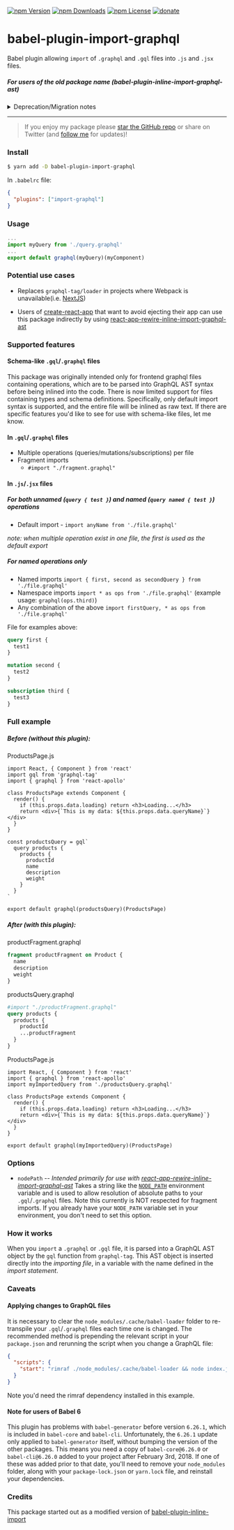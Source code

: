 [![npm Version](https://img.shields.io/npm/v/babel-plugin-import-graphql.svg)](https://www.npmjs.com/package/babel-plugin-import-graphql)
[![npm Downloads](https://img.shields.io/npm/dm/babel-plugin-inline-import-graphql-ast.svg)](https://www.npmjs.com/package/babel-plugin-inline-import-graphql-ast)
[![npm License](https://img.shields.io/npm/l/babel-plugin-import-graphql.svg)](https://www.npmjs.com/package/babel-plugin-import-graphql)
[![donate](https://img.shields.io/badge/donate-PayPal-green.svg)](https://www.paypal.com/cgi-bin/webscr?cmd=_s-xclick&hosted_button_id=3AYURHRU7PMCL)

# babel-plugin-import-graphql

Babel plugin allowing `import` of `.graphql` and `.gql` files into `.js` and `.jsx` files.

##### For users of the old package name (babel-plugin-inline-import-graphql-ast)

<details>

<summary>Deprecation/Migration notes</summary>

As of May 27, 2018, the `babel-plugin-inline-import-graphql-ast` package name is deprecated. Please use [`babel-plugin-import-graphql` (NPM)](https://www.npmjs.com/package/babel-plugin-import-graphql) instead.

### Migrating to babel-plugin-import-graphql

#### Update your babel configuration

###### Update `plugins` array:

`babel-plugin-inline-import-graphql-ast` (or `inline-import-graphql-ast`) -> `import-graphql`.

#### Update your `package.json` file

###### Update the package name in `devDependencies`:

`babel-plugin-inline-import-graphql-ast` -> `babel-plugin-import-graphql`.

###### Make sure your version string is compatible:

The first correct version of `babel-plugin-import-graphql` is `2.4.4` so please make sure your version string matches that. For instance, `"babel-plugin-import-graphql": "^2.0.0"` is fine because of the caret.

If you've pinned to a specific version, you'll need to upgrade and pin to at least `2.4.4` or widen your version range to include it.

Congratulations, you're all set!

</details>

---

> If you enjoy my package please [star the GitHub repo](https://github.com/detrohutt/babel-plugin-import-graphql) or share on Twitter (and [follow me](https://twitter.com/detrohutt) for updates)!

### Install

```bash
$ yarn add -D babel-plugin-import-graphql
```

In `.babelrc` file:

```JSON
{
  "plugins": ["import-graphql"]
}
```

### Usage

```JavaScript
...
import myQuery from './query.graphql'
...
export default graphql(myQuery)(myComponent)
```

### Potential use cases

* Replaces `graphql-tag/loader` in projects where Webpack is unavailable(i.e. [NextJS](https://github.com/zeit/next.js/))

* Users of [create-react-app](https://github.com/facebook/create-react-app/) that want to avoid ejecting their app can use this package indirectly by using [react-app-rewire-inline-import-graphql-ast](https://github.com/detrohutt/react-app-rewire-inline-import-graphql-ast)

### Supported features

#### Schema-like `.gql`/`.graphql` files

This package was originally intended only for frontend graphql files containing operations, which are to be parsed into GraphQL AST syntax before being inlined into the code.
There is now limited support for files containing types and schema definitions.
Specifically, only default import syntax is supported, and the entire file will be inlined as raw text. If there are specific features you'd like to see for use with schema-like files, let me know.

#### In `.gql`/`.graphql` files

* Multiple operations (queries/mutations/subscriptions) per file
* Fragment imports
  * `#import "./fragment.graphql"`

#### In `.js`/`.jsx` files

##### For both unnamed (`query { test }`) and named (`query named { test }`) operations

* Default import - `import anyName from './file.graphql'`

_note: when multiple operation exist in one file, the first is used as the default export_

##### For named operations only

* Named imports `import { first, second as secondQuery } from './file.graphql'`
* Namespace imports `import * as ops from './file.graphql'` (example usage: `graphql(ops.third)`)
* Any combination of the above `import firstQuery, * as ops from './file.graphql'`

File for examples above:

```GraphQL
query first {
  test1
}

mutation second {
  test2
}

subscription third {
  test3
}
```

### Full example

##### Before (without this plugin):

ProductsPage.js

```JSX
import React, { Component } from 'react'
import gql from 'graphql-tag'
import { graphql } from 'react-apollo'

class ProductsPage extends Component {
  render() {
    if (this.props.data.loading) return <h3>Loading...</h3>
    return <div>{`This is my data: ${this.props.data.queryName}`}</div>
  }
}

const productsQuery = gql`
  query products {
    products {
      productId
      name
      description
      weight
    }
  }
`

export default graphql(productsQuery)(ProductsPage)
```

##### After (with this plugin):

productFragment.graphql

```GraphQL
fragment productFragment on Product {
  name
  description
  weight
}
```

productsQuery.graphql

```GraphQL
#import "./productFragment.graphql"
query products {
  products {
    productId
    ...productFragment
  }
}
```

ProductsPage.js

```JSX
import React, { Component } from 'react'
import { graphql } from 'react-apollo'
import myImportedQuery from './productsQuery.graphql'

class ProductsPage extends Component {
  render() {
    if (this.props.data.loading) return <h3>Loading...</h3>
    return <div>{`This is my data: ${this.props.data.queryName}`}</div>
  }
}

export default graphql(myImportedQuery)(ProductsPage)
```

### Options

* `nodePath` -- _Intended primarily for use with [react-app-rewire-inline-import-graphql-ast](https://github.com/detrohutt/react-app-rewire-inline-import-graphql-ast)_ Takes a string like the [`NODE_PATH`](https://nodejs.org/api/modules.html#modules_loading_from_the_global_folders) environment variable and is used to allow resolution of absolute paths to your `.gql`/`.graphql` files. Note this currently is NOT respected for fragment imports. If you already have your `NODE_PATH` variable set in your environment, you don't need to set this option.

### How it works

When you `import` a `.graphql` or `.gql` file, it is parsed into a GraphQL AST object by the `gql` function from `graphql-tag`. This AST object is inserted directly into the _importing file_, in a variable with the name defined in the _import statement_.

### Caveats

#### Applying changes to GraphQL files

It is necessary to clear the `node_modules/.cache/babel-loader` folder to re-transpile your `.gql`/`.graphql` files each time one is changed. The recommended method is prepending the relevant script in your `package.json` and rerunning the script when you change a GraphQL file:

```JSON
{
  "scripts": {
    "start": "rimraf ./node_modules/.cache/babel-loader && node index.js"
  }
}
```

Note you'd need the rimraf dependency installed in this example.

#### Note for users of Babel 6

This plugin has problems with `babel-generator` before version `6.26.1`, which is included in `babel-core` and `babel-cli`. Unfortunately, the `6.26.1` update only applied to `babel-generator` itself, without bumping the version of the other packages. This means you need a copy of `babel-core@6.26.0` or `babel-cli@6.26.0` added to your project after February 3rd, 2018. If one of these was added prior to that date, you'll need to remove your `node_modules` folder, along with your `package-lock.json` or `yarn.lock` file, and reinstall your dependencies.

### Credits

This package started out as a modified version of [babel-plugin-inline-import](https://www.npmjs.com/package/babel-plugin-inline-import)
